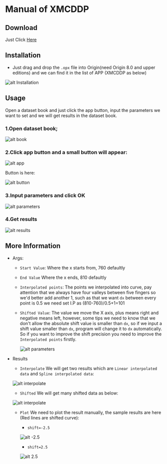 # Manual of XMCDDP
## Download
Just Click [Here](https://raw.githubusercontent.com/Airscker/XMCD_NSRL/main/APP.rar)
## Installation
- Just drag and drop the `.opx` file into Origin(need Origin 8.0 and upper editions) and we can find it in the list of APP (XMCDDP as below)

![alt Installation](https://github.com/Airscker/XMCD_NSRL/blob/main/img/app.jpg?raw=true)
## Usage
Open a dataset book and just click the app button, input the parameters we want to set and we will get results in the dataset book.

### 1.Open dataset book;
![alt book](https://github.com/Airscker/XMCD_NSRL/blob/main/img/book.jpg?raw=true)
### 2.Click app button and a small button will appear:
![alt app](https://github.com/Airscker/XMCD_NSRL/blob/main/img/click.jpg?raw=true)

Button is here:

![alt button](https://github.com/Airscker/XMCD_NSRL/blob/main/img/button.jpg?raw=true)
### 3.Input parameters and click OK
![alt parameters](https://github.com/Airscker/XMCD_NSRL/blob/main/img/sample.jpg?raw=true)
### 4.Get results
![alt results](https://github.com/Airscker/XMCD_NSRL/blob/main/img/res.jpg?raw=true)

## More Information
- Args:
	- `Start Value`:
	Where the x starts from, 760 defaultly
	
	- `End Value`
	Where the x ends, 810 defaultly
	
	- `Interpolated points`:
	The points we interpolated into curve, pay attention that we always have four valleys between five fingers so we'd better add another 1, such as that we want `dx` between every point is 0.5 we need set I.P as (810-760)/0.5+1=101
	
	- `Shifted Value`: 
	  The value we move the X axis, plus means right and negative means left, however, some tips we need to know that we don't allow the absolute shift value is smaller than `dx`, so if we input a shift value smaller than `dx`, program will change it to `dx` automatically. So if you want to improve the shift precision you need to improve the `Interpolated points` firstly.
	  
	  ![alt parameters](https://github.com/Airscker/XMCD_NSRL/blob/main/img/sample.jpg?raw=true)

- Results
	- `Interpolate`
	We will get two results which are `Linear interpolated data` and `Spline interpolated data`:
	
	![alt interpolate](https://github.com/Airscker/XMCD_NSRL/blob/main/img/inter.jpg?raw=true)
	
	- `Shifted`
	We will get many shifted data as below:
	
	![alt interpolate](https://github.com/Airscker/XMCD_NSRL/blob/main/img/shift.jpg?raw=true)
	
	- `Plot`
		We need to plot the result manually, the sample results are here (Red lines are shifted curve):
		- `shift=-2.5`
		
		![alt -2.5](https://github.com/Airscker/XMCD_NSRL/blob/main/img/-2.5.jpg?raw=true)
		
		- `shift=2.5`
		
		![alt 2.5](https://github.com/Airscker/XMCD_NSRL/blob/main/img/2.5.jpg?raw=true)